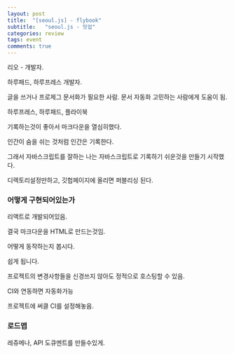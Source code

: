 ```yaml
---
layout: post
title:  "[seoul.js] - flybook"
subtitle:   "seoul.js - 밋업"
categories: review
tags: event
comments: true
---
```


리오 - 개발자.

하루패드, 하루프레스 개발자.

글을 쓰거나 프로제그 문서화가 필요한 사람. 문서 자동화 고민하는 사람에게 도움이 됨.

하루프레스, 하루패드, 플라이북

기록하는것이 좋아서 마크다운을 열심히했다.

인간이 숨을 쉬는 것처럼 인간은 기록한다.

그래서 자바스크립트를 잘하는 나는 자바스크립트로 기록하기 쉬운것을 만들기 시작했다.

디렉토리설정만하고, 깃헙페이지에 올리면 퍼블리싱 된다.

### 어떻게 구현되어있는가

리액트로 개발되어있음.

결국 마크다운을 HTML로 만드는것임.

어떻게 동작하는지 봅시다.

쉽게 됩니다.

프로젝트의 변경사항들을 신경쓰지 않아도 정적으로 호스팅할 수 있음.

CI와 연동하면 자동화가능

프로젝트에 써클 CI를 설정해놓음.

### 로드맵

레쥬메나, API 도큐멘트를 만들수있게.
